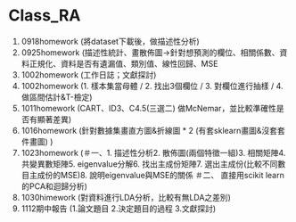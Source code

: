 # Class_RA

1. 0918homework (將dataset下載後，做描述性分析)
2. 0925homework (描述性統計、畫散佈圖→針對想預測的欄位、相關係數、資料正規化、資料是否有遺漏值、類別值、線性回歸、MSE
3. 1002homework (工作日誌；文獻探討)
4. 1002homework (1. 樣本集當母體 / 2. 找出3個欄位 / 3. 對欄位進行抽樣 / 4. 做區間估計&T-檢定)
5. 1011homework (CART、ID3、C4.5(三選二) 做McNemar，並比較準確性是否有顯著差異)
6. 1016homework (針對數據集畫直方圖&折線圖 * 2 (有套sklearn畫圖&沒套套件畫圖) )
7. 1023homework (＃一、1. 描述性分析2. 散佈圖(兩個特徵一組)3. 相關矩陣4. 共變異數矩陣5. eigenvalue分解6. 找出主成份矩陣7. 選出主成份(比較不同數目主成份的MSE)8. 說明eigenvalue與MSE的關係   ＃二、 直接用scikit learn的PCA和迴歸分析)
8. 1030himework (對資料進行LDA分析，比較有無LDA之差別)
9. 1112期中報告 (1.論文題目 2.決定題目的過程 3.文獻探討)
